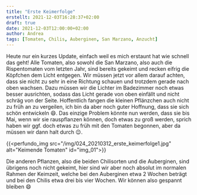 ```yaml
---
title: "Erste Keimerfolge"
erstellt: 2021-12-03T16:28:37+02:00
draft: true
date: 2021-12-03T12:00:00+02:00
author: Andrea
tags: [Tomaten, Chilis, Auberginen, San Marzano, Anzucht]
---
```


Heute nur ein kurzes Update, einfach weil es mich erstaunt hat wie schnell das geht!
Alle Tomaten, also sowohl die San Marzano, also auch die Rispentomaten vom letzten Jahr, sind bereits gekeimt und recken eifrig die Köpfchen dem Licht entgegen. Wir müssen jetzt vor allem darauf achten, dass sie nicht zu sehr in eine Richtung schauen und trotzdem gerade nach oben wachsen. Dazu müssen wir die Lichter im Badezimmer noch etwas besser ausrichten, sodass das Licht gerade von oben einfällt und nicht schräg von der Seite. Hoffentlich fangen die kleinen Pflänzchen auch nicht zu früh an zu vergeilen, ich bin da aber noch guter Hoffnung, dass sie sich schön entwickeln :smile:. Das einzige Problem könnte nun werden, dass sie bis Mai, wenn wir sie rauspflanzen können, doch etwas zu groß werden, sprich haben wir ggf. doch etwas zu früh mit den Tomaten begonnen, aber da müssen wir dann halt durch :wink:.

{{<perfundo_img src="/img/024_20210312_erste_keimerfolge1.jpg" alt="Keimende Tomaten" id="img_01">}}

Die anderen Pflanzen, also die beiden Chilisorten und die Auberginen, sind übrigens noch nicht gekeimt, hier sind wir aber noch absolut im normalen Rahmen der Keimzeit, welche bei den Auberginen etwa 2 Wochen beträgt und bei den Chilis etwa drei bis vier Wochen. Wir können also gespannt bleiben :smile: